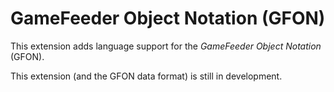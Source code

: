 # GameFeeder Object Notation (GFON)

This extension adds language support for the *GameFeeder Object Notation* (GFON).

This extension (and the GFON data format) is still in development.
